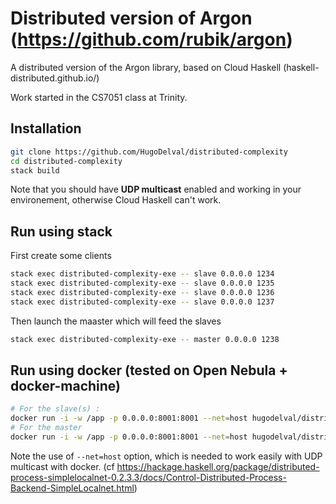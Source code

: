 # Distributed version of Argon (https://github.com/rubik/argon)
A distributed version of the Argon library, based on Cloud Haskell (haskell-distributed.github.io/)

Work started in the CS7051 class at Trinity.

## Installation

```bash
git clone https://github.com/HugoDelval/distributed-complexity
cd distributed-complexity
stack build
```

Note that you should have **UDP multicast** enabled and working in your environement, otherwise Cloud Haskell can't work.

## Run using stack

First create some clients

```bash
stack exec distributed-complexity-exe -- slave 0.0.0.0 1234
stack exec distributed-complexity-exe -- slave 0.0.0.0 1235
stack exec distributed-complexity-exe -- slave 0.0.0.0 1236
stack exec distributed-complexity-exe -- slave 0.0.0.0 1237
```

Then launch the maaster which will feed the slaves

```bash
stack exec distributed-complexity-exe -- master 0.0.0.0 1238
```

## Run using docker (tested on Open Nebula + docker-machine)

```bash
# For the slave(s) :
docker run -i -w /app -p 0.0.0.0:8001:8001 --net=host hugodelval/distributed-complexity  /usr/local/bin/distributed-complexity-exe slave 0.0.0.0 8001
# For the master
docker run -i -w /app -p 0.0.0.0:8001:8001 --net=host hugodelval/distributed-complexity  /usr/local/bin/distributed-complexity-exe master 0.0.0.0 8001
```

Note the use of ```--net=host``` option, which is needed to work easily with UDP multicast with docker. (cf https://hackage.haskell.org/package/distributed-process-simplelocalnet-0.2.3.3/docs/Control-Distributed-Process-Backend-SimpleLocalnet.html)
